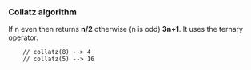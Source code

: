 ### Collatz algorithm

If n even then returns **n/2** otherwise (n is odd) **3n+1**.
It uses the ternary operator.

``` const collatz = n => (n % 2 == 0) ? (n/2) : (3*n+1); 
    // collatz(8) --> 4
    // collatz(5) --> 16
```